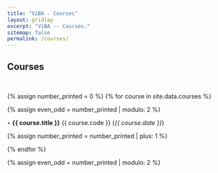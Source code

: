 ```yaml
---
title: "ViBA - Courses"
layout: gridlay
excerpt: "ViBA -- Courses."
sitemap: false
permalink: /courses/
---
```


## Courses
<p> &nbsp; </p>

{% assign number_printed = 0 %}
{% for course in site.data.courses %}

{% assign even_odd = number_printed | modulo: 2 %}

<p>‣ <b>{{ course.title }}</b> {{ course.code }} (<em>{{ course.date }}</em>)</p>

{% assign number_printed = number_printed | plus: 1 %}

{% endfor %}

{% assign even_odd = number_printed | modulo: 2 %}

<p> &nbsp; </p>
